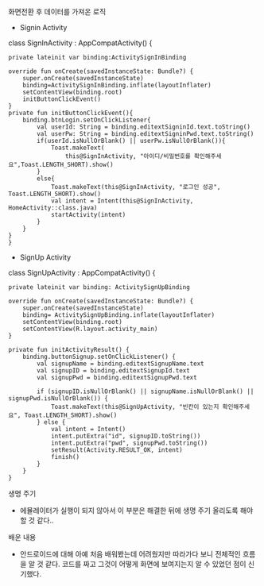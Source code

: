 화면전환 후 데이터를 가져온 로직

- Signin Activity

class SignInActivity : AppCompatActivity() {
    
    private lateinit var binding:ActivitySignInBinding

    override fun onCreate(savedInstanceState: Bundle?) {
        super.onCreate(savedInstanceState)
        binding=ActivitySignInBinding.inflate(layoutInflater)
        setContentView(binding.root)
        initButtonClickEvent()
    }
    private fun initButtonClickEvent(){
        binding.btnLogin.setOnClickListener{
            val userId: String = binding.editextSigninId.text.toString()
            val userPw: String = binding.editextSigninPwd.text.toString()
            if(userId.isNullOrBlank() || userPw.isNullOrBlank()){
                Toast.makeText(
                    this@SignInActivity, "아이디/비밀번호를 확인해주세요",Toast.LENGTH_SHORT).show()
            }
            else{
                Toast.makeText(this@SignInActivity, "로그인 성공", Toast.LENGTH_SHORT).show()
                val intent = Intent(this@SignInActivity, HomeActivity::class.java)
                startActivity(intent)
            }
        }
    }
    }
    
- SignUp Activity

class SignUpActivity : AppCompatActivity() {
    
    private lateinit var binding: ActivitySignUpBinding

    override fun onCreate(savedInstanceState: Bundle?) {
        super.onCreate(savedInstanceState)
        binding= ActivitySignUpBinding.inflate(layoutInflater)
        setContentView(binding.root)
        setContentView(R.layout.activity_main)
    }

    private fun initActivityResult() {
        binding.buttonSignup.setOnClickListener() {
            val signupName = binding.editextSignupName.text
            val signupID = binding.editextSignupId.text
            val signupPwd = binding.editextSignupPwd.text

            if (signupID.isNullOrBlank() || signupName.isNullOrBlank() || signupPwd.isNullOrBlank()) {
                Toast.makeText(this@SignUpActivity, "빈칸이 있는지 확인해주세요", Toast.LENGTH_SHORT).show()
            } else {
                val intent = Intent()
                intent.putExtra("id", signupID.toString())
                intent.putExtra("pwd", signupPwd.toString())
                setResult(Activity.RESULT_OK, intent)
                finish()
            }
        }
    }
  
 생명 주기
 - 에뮬레이터가 실행이 되지 않아서 이 부분은 해결한 뒤에 생명 주기 올리도록 해야할 것 같다.. 
 
 배운 내용
- 안드로이드에 대해 아예 처음 배워봤는데 어려웠지만 따라가다 보니 전체적인 흐름을 알 것 같다. 코드를 짜고 그것이 어떻게 화면에 보여지는지 알 수 있었던 점이 신기했다. 
    
    
